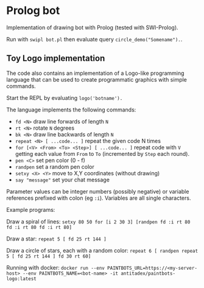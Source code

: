 # Prolog bot

Implementation of drawing bot with Prolog (tested with SWI-Prolog).

Run with `swipl bot.pl` then evaluate query `circle_demo("Somename").`.


## Toy Logo implementation

The code also contains an implementation of a Logo-like programming language
that can be used to create programmatic graphics with simple commands.

Start the REPL by evaluating `logo('botname').`

The language implements the following commands:
* `fd <N>` draw line forwards of length `N`
* `rt <N>` rotate `N` degrees
* `bk <N>` draw line backwards of length `N`
* `repeat <N> [ ...code... ]` repeat the given code N times
* `for [<V> <From> <To> <Step>] [ ...code... ]` repeat code with `V` getting each value from `From` to `To` (incremented by `Step` each round).
* `pen <C>` set pen color (0 - f)
* `randpen` set a random pen color
* `setxy <X> <Y>` move to X,Y coordinates (without drawing)
* `say "message"` set your chat message

Parameter values can be integer numbers (possibly negative) or variable references prefixed with colon
(eg `:i`). Variables are all single characters.

Example programs:

Draw a spiral of lines:
`setxy 80 50 for [i 2 30 3] [randpen fd :i rt 80 fd :i rt 80 fd :i rt 80]`

Draw a star:
`repeat 5 [ fd 25 rt 144 ]`

Draw a circle of stars, each with a random color:
`repeat 6 [ randpen repeat 5 [ fd 25 rt 144 ] fd 30 rt 60]`


Running with docker:
`docker run --env PAINTBOTS_URL=https://<my-server-host> --env PAINTBOTS_NAME=<bot-name> -it antitadex/paintbots-logo:latest`
